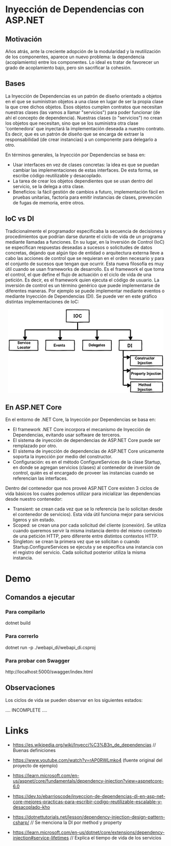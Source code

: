 # Inyección de Dependencias con ASP.NET

## Motivación

Años atrás, ante la creciente adopción de la modularidad y la reutilización de los componentes, aparece un nuevo problema: la dependencia (acoplamiento) entre los componentes. Lo ideal es tratar de favorecer un grado de acoplamiento bajo, pero sin sacrificar la cohesión.

## Bases

La Inyección de Dependencias es un patrón de diseño orientado a objetos en el que se suministran objetos a una clase en lugar de ser la propia clase la que cree dichos objetos. Esos objetos cumplen contratos que necesitan nuestras clases (las vamos a llamar "servicios") para poder funcionar (de ahí el concepto de dependencia). Nuestras clases (o "servicios") no crean los objetos que necesitan, sino que se los suministra otra clase 'contenedora' que inyectará la implementación deseada a nuestro contrato.
Es decir, que es un patrón de diseño que se encarga de extraer la responsabilidad (de crear instancias) a un componente para delegarlo a otro.

En términos generales, la Inyección por Dependencias se basa en:
- Usar interfaces en vez de clases concretas: la idea es que se puedan cambiar las implementaciones de estas interfaces. De esta forma, se escribe código reutilizable y desacoplado.
- La tarea de crear los objetos dependientes que se usan dentro del servicio, se la delega a otra clase.
- Beneficios: la fácil gestión de cambios a futuro, implementación fácil en pruebas unitarias, factoría para emitir instancias de clases, prevención de fugas de memoria, entre otros.

## IoC vs DI

Tradicionalmente el programador especificaba la secuencia de decisiones y procedimientos que podrían darse durante el ciclo de vida de un programa mediante llamadas a funciones. En su lugar, en la Inversión de Control (IoC) se especifican respuestas deseadas a sucesos o solicitudes de datos concretas, dejando que algún tipo de entidad o arquitectura externa lleve a cabo las acciones de control que se requieran en el orden necesario y para el conjunto de sucesos que tengan que ocurrir.
Esta nueva filosofía es muy útil cuando se usan frameworks de desarrollo. Es el framework el que toma el control, el que define el flujo de actuación o el ciclo de vida de una petición. Es decir, es el framework quien ejecuta el código de usuario.
La inversión de control es un término genérico que puede implementarse de diferentes maneras. Por ejemplo se puede implementar mediante eventos o mediante Inyección de Dependencias (DI).
Se puede ver en este gráfico distintas implementaciones de IoC:
<p align="center">
  <img src="/dependency_injection_2/Assets/KindsOfIoC.jpg" alt="Implementaciones de IoC"/>
</p>

## En ASP.NET Core

En el entorno de .NET Core, la Inyección por Dependencias se basa en:

- El framework .NET Core incorpora el mecanismo de Inyección de Dependencias, evitando usar software de terceros.
- El sistema de inyección de dependencias de ASP.NET Core puede ser remplazado por otro.
- El sistema de inyección de dependencias de ASP.NET Core unicamente soporta la inyección por medio del constructor.
- Configuración: es en el método ConfigureServices de la clase Startup, en donde se agregan servicios (clases) al contenedor de inversión de control, quién es el encargado de proveer las instancias cuando se referencian las interfaces.

Dentro del contenedor que nos proveé ASP.NET Core existen 3 ciclos de vida básicos los cuales podemos utilizar para inicializar las dependencias desde nuestro contenedor:
- Transient: se crean cada vez que se lo referencia (se lo solicitan desde el contenedor de servicios). Esta vida útil funciona mejor para servicios ligeros y sin estado.
- Scoped: se crean una por cada solicitud del cliente (conexión). Se utiliza cuando queremos servir la misma instancia dentro del mismo contexto de una petición HTTP, pero diferente entre distintos contextos HTTP.
- Singleton: se crean la primera vez que se solicitan o cuando Startup.ConfigureServices se ejecuta y se especifica una instancia con el registro del servicio. Cada solicitud posterior utiliza la misma instancia.

# Demo

## Comandos a ejecutar

### Para compilarlo

dotnet build

### Para correrlo

dotnet run -p ./webapi_di/webapi_di.csproj

### Para probar con Swagger

http://localhost:5000/swagger/index.html

## Observaciones

Los ciclos de vida se pueden observar en los siguientes estados:

.... INCOMPLETE ....

# Links

- https://es.wikipedia.org/wiki/Inyecci%C3%B3n_de_dependencias // Buenas definiciones

- https://www.youtube.com/watch?v=rAP0RWLmko4 (fuente original del proyecto de ejemplo)

- https://learn.microsoft.com/en-us/aspnet/core/fundamentals/dependency-injection?view=aspnetcore-6.0

- https://dev.to/ebarrioscode/inyeccion-de-dependencias-di-en-asp-net-core-mejores-practicas-para-escribir-codigo-reutilizable-escalable-y-desacoplado-kho

- https://dotnettutorials.net/lesson/dependency-injection-design-pattern-csharp/ // Se menciona la DI por method y property

- https://learn.microsoft.com/en-us/dotnet/core/extensions/dependency-injection#service-lifetimes // Explica el tiempo de vida de los servicios
